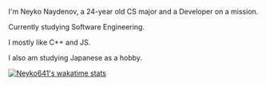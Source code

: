 I'm Neyko Naydenov, a 24-year old CS major and a Developer on a mission. 

Currently studying Software Engineering.

I mostly like C++ and JS.

I also am studying Japanese as a hobby.

[![Neyko641's wakatime stats](https://github-readme-stats-liard-psi.vercel.app/api/wakatime?username=Neyko641)](https://github.com/anuraghazra/github-readme-stats)
